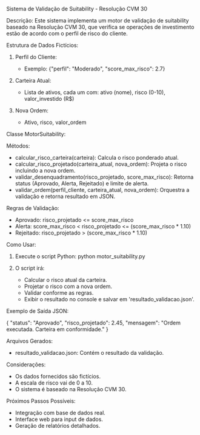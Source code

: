 Sistema de Validação de Suitability - Resolução CVM 30

Descrição:
Este sistema implementa um motor de validação de suitability baseado na Resolução CVM 30, que verifica se operações de investimento estão de acordo com o perfil de risco do cliente.

Estrutura de Dados Fictícios:

1. Perfil do Cliente:
   - Exemplo: {"perfil": "Moderado", "score_max_risco": 2.7}

2. Carteira Atual:
   - Lista de ativos, cada um com: ativo (nome), risco (0-10), valor_investido (R$)

3. Nova Ordem:
   - Ativo, risco, valor_ordem

Classe MotorSuitability:

Métodos:
- calcular_risco_carteira(carteira): Calcula o risco ponderado atual.
- calcular_risco_projetado(carteira_atual, nova_ordem): Projeta o risco incluindo a nova ordem.
- validar_desenquadramento(risco_projetado, score_max_risco): Retorna status (Aprovado, Alerta, Rejeitado) e limite de alerta.
- validar_ordem(perfil_cliente, carteira_atual, nova_ordem): Orquestra a validação e retorna resultado em JSON.

Regras de Validação:

- Aprovado: risco_projetado <= score_max_risco
- Alerta: score_max_risco < risco_projetado <= (score_max_risco * 1.10)
- Rejeitado: risco_projetado > (score_max_risco * 1.10)

Como Usar:

1. Execute o script Python: python motor_suitability.py

2. O script irá:
   - Calcular o risco atual da carteira.
   - Projetar o risco com a nova ordem.
   - Validar conforme as regras.
   - Exibir o resultado no console e salvar em 'resultado_validacao.json'.

Exemplo de Saída JSON:

{
  "status": "Aprovado",
  "risco_projetado": 2.45,
  "mensagem": "Ordem executada. Carteira em conformidade."
}

Arquivos Gerados:

- resultado_validacao.json: Contém o resultado da validação.

Considerações:

- Os dados fornecidos são fictícios.
- A escala de risco vai de 0 a 10.
- O sistema é baseado na Resolução CVM 30.

Próximos Passos Possíveis:

- Integração com base de dados real.
- Interface web para input de dados.
- Geração de relatórios detalhados.
